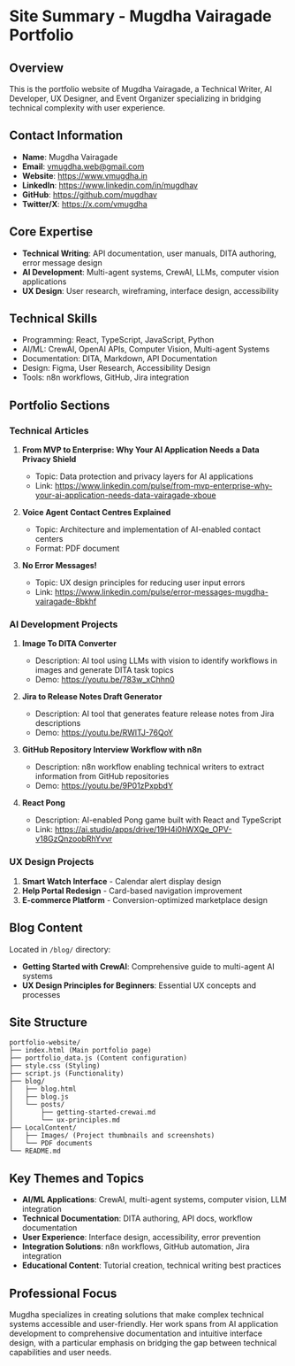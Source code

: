 # Site Summary - Mugdha Vairagade Portfolio

## Overview
This is the portfolio website of Mugdha Vairagade, a Technical Writer, AI Developer, UX Designer, and Event Organizer specializing in bridging technical complexity with user experience.

## Contact Information
- **Name**: Mugdha Vairagade
- **Email**: vmugdha.web@gmail.com
- **Website**: https://www.vmugdha.in
- **LinkedIn**: https://www.linkedin.com/in/mugdhav
- **GitHub**: https://github.com/mugdhav
- **Twitter/X**: https://x.com/vmugdha

## Core Expertise
- **Technical Writing**: API documentation, user manuals, DITA authoring, error message design
- **AI Development**: Multi-agent systems, CrewAI, LLMs, computer vision applications
- **UX Design**: User research, wireframing, interface design, accessibility

## Technical Skills
- Programming: React, TypeScript, JavaScript, Python
- AI/ML: CrewAI, OpenAI APIs, Computer Vision, Multi-agent Systems
- Documentation: DITA, Markdown, API Documentation
- Design: Figma, User Research, Accessibility Design
- Tools: n8n workflows, GitHub, Jira integration

## Portfolio Sections

### Technical Articles
1. **From MVP to Enterprise: Why Your AI Application Needs a Data Privacy Shield**
   - Topic: Data protection and privacy layers for AI applications
   - Link: https://www.linkedin.com/pulse/from-mvp-enterprise-why-your-ai-application-needs-data-vairagade-xboue

2. **Voice Agent Contact Centres Explained**
   - Topic: Architecture and implementation of AI-enabled contact centers
   - Format: PDF document

3. **No Error Messages!**
   - Topic: UX design principles for reducing user input errors
   - Link: https://www.linkedin.com/pulse/error-messages-mugdha-vairagade-8bkhf

### AI Development Projects
1. **Image To DITA Converter**
   - Description: AI tool using LLMs with vision to identify workflows in images and generate DITA task topics
   - Demo: https://youtu.be/783w_xChhn0

2. **Jira to Release Notes Draft Generator**
   - Description: AI tool that generates feature release notes from Jira descriptions
   - Demo: https://youtu.be/RWlTJ-76QoY

3. **GitHub Repository Interview Workflow with n8n**
   - Description: n8n workflow enabling technical writers to extract information from GitHub repositories
   - Demo: https://youtu.be/9P01zPxpbdY

4. **React Pong**
   - Description: AI-enabled Pong game built with React and TypeScript
   - Link: https://ai.studio/apps/drive/19H4i0hWXQe_OPV-v18GzQnzoobRhYvvr

### UX Design Projects
1. **Smart Watch Interface** - Calendar alert display design
2. **Help Portal Redesign** - Card-based navigation improvement
3. **E-commerce Platform** - Conversion-optimized marketplace design

## Blog Content
Located in `/blog/` directory:
- **Getting Started with CrewAI**: Comprehensive guide to multi-agent AI systems
- **UX Design Principles for Beginners**: Essential UX concepts and processes

## Site Structure
```
portfolio-website/
├── index.html (Main portfolio page)
├── portfolio_data.js (Content configuration)
├── style.css (Styling)
├── script.js (Functionality)
├── blog/
│   ├── blog.html
│   ├── blog.js
│   └── posts/
│       ├── getting-started-crewai.md
│       └── ux-principles.md
├── LocalContent/
│   ├── Images/ (Project thumbnails and screenshots)
│   └── PDF documents
└── README.md
```

## Key Themes and Topics
- **AI/ML Applications**: CrewAI, multi-agent systems, computer vision, LLM integration
- **Technical Documentation**: DITA authoring, API docs, workflow documentation
- **User Experience**: Interface design, accessibility, error prevention
- **Integration Solutions**: n8n workflows, GitHub automation, Jira integration
- **Educational Content**: Tutorial creation, technical writing best practices

## Professional Focus
Mugdha specializes in creating solutions that make complex technical systems accessible and user-friendly. Her work spans from AI application development to comprehensive documentation and intuitive interface design, with a particular emphasis on bridging the gap between technical capabilities and user needs.